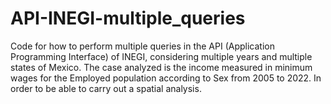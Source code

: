 # API-INEGI-multiple_queries
Code for how to perform multiple queries in the API (Application Programming Interface) of INEGI, considering multiple years and multiple states of Mexico. The case analyzed is the income measured in minimum wages for the Employed population according to Sex from 2005 to 2022. In order to be able to carry out a spatial analysis.
